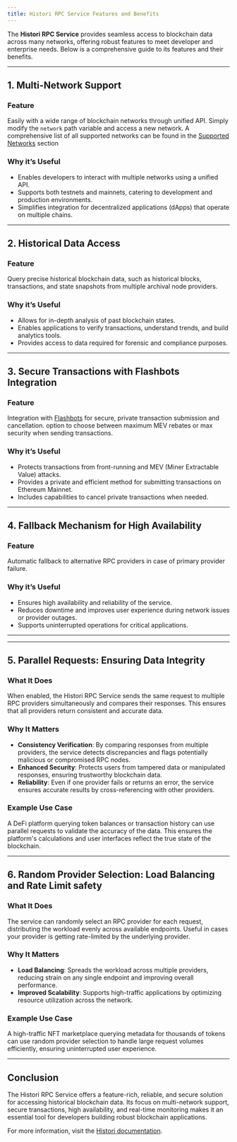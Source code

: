 ```yaml
---
title: Histori RPC Service Features and Benefits
---
```


<!-- # Histori RPC Service Features and Benefits -->

The **Histori RPC Service** provides seamless access to blockchain data across many networks, offering robust features to meet developer and enterprise needs. Below is a comprehensive guide to its features and their benefits.

---

## 1. Multi-Network Support

### Feature
Easily with a wide range of blockchain networks through unified API. Simply modify the `network` path variable and access a new network. A comprehensive list of all supported networks can be found in the [Supported Networks](https://docs.histori.xyz/docs/networks) section

### Why it’s Useful
- Enables developers to interact with multiple networks using a unified API.
- Supports both testnets and mainnets, catering to development and production environments.
- Simplifies integration for decentralized applications (dApps) that operate on multiple chains.

---

## 2. Historical Data Access

### Feature
Query precise historical blockchain data, such as historical blocks, transactions, and state snapshots from multiple archival node providers.

### Why it’s Useful
- Allows for in-depth analysis of past blockchain states.
- Enables applications to verify transactions, understand trends, and build analytics tools.
- Provides access to data required for forensic and compliance purposes.

---

## 3. Secure Transactions with Flashbots Integration

### Feature
Integration with [Flashbots](https://docs.flashbots.net/flashbots-protect/overview) for secure, private transaction submission and cancellation. option to choose between maximum MEV rebates or max security when sending transactions.

### Why it’s Useful
- Protects transactions from front-running and MEV (Miner Extractable Value) attacks.
- Provides a private and efficient method for submitting transactions on Ethereum Mainnet.
- Includes capabilities to cancel private transactions when needed.

---

## 4. Fallback Mechanism for High Availability

### Feature
Automatic fallback to alternative RPC providers in case of primary provider failure.

### Why it’s Useful
- Ensures high availability and reliability of the service.
- Reduces downtime and improves user experience during network issues or provider outages.
- Supports uninterrupted operations for critical applications.

---
---

## 5. Parallel Requests: Ensuring Data Integrity

### What It Does
When enabled, the Histori RPC Service sends the same request to multiple RPC providers simultaneously and compares their responses. This ensures that all providers return consistent and accurate data.

### Why It Matters
- **Consistency Verification**: By comparing responses from multiple providers, the service detects discrepancies and flags potentially malicious or compromised RPC nodes.
- **Enhanced Security**: Protects users from tampered data or manipulated responses, ensuring trustworthy blockchain data.
- **Reliability**: Even if one provider fails or returns an error, the service ensures accurate results by cross-referencing with other providers.

### Example Use Case
A DeFi platform querying token balances or transaction history can use parallel requests to validate the accuracy of the data. This ensures the platform's calculations and user interfaces reflect the true state of the blockchain.

---

## 6. Random Provider Selection: Load Balancing and Rate Limit safety

### What It Does
The service can randomly select an RPC provider for each request, distributing the workload evenly across available endpoints. Useful in cases your provider is getting rate-limited by the underlying provider.

### Why It Matters
- **Load Balancing**: Spreads the workload across multiple providers, reducing strain on any single endpoint and improving overall performance.
- **Improved Scalability**: Supports high-traffic applications by optimizing resource utilization across the network.

### Example Use Case
A high-traffic NFT marketplace querying metadata for thousands of tokens can use random provider selection to handle large request volumes efficiently, ensuring uninterrupted user experience.

---

## Conclusion

The Histori RPC Service offers a feature-rich, reliable, and secure solution for accessing historical blockchain data. Its focus on multi-network support, secure transactions, high availability, and real-time monitoring makes it an essential tool for developers building robust blockchain applications.

For more information, visit the [Histori documentation](https://docs.histori.xyz/docs/archive-node-info/intro).
